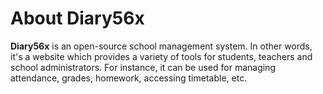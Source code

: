 # About Diary56x

**Diary56x** is an open-source school management system.
In other words, it's a website which provides a variety
of tools for students, teachers and school administrators.
For instance, it can be used for managing attendance, grades,
homework, accessing timetable, etc.
